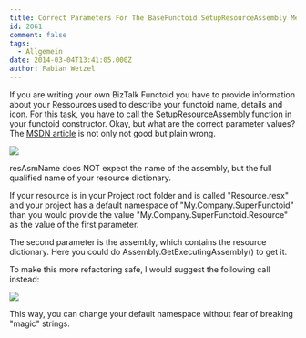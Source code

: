 ```yaml
---
title: Correct Parameters For The BaseFunctoid.SetupResourceAssembly Method
id: 2061
comment: false
tags:
  - Allgemein
date: 2014-03-04T13:41:05.000Z
author: Fabian Wetzel
---
```


If you are writing your own BizTalk Functoid you have to provide information about your Ressources used to describe your functoid name, details and icon. For this task, you have to call the SetupResourceAssembly function in your functoid constructor. Okay, but what are the correct parameter values? The [MSDN article](https://msdn.microsoft.com/en-us/library/microsoft.biztalk.basefunctoids.basefunctoid.setupresourceassembly.aspx) is not only not good but plain wrong.

![](https://az275061.vo.msecnd.net/blogmedia/2014/03/030414_1242_CorrectPara1.png)

resAsmName does NOT expect the name of the assembly, but the full qualified name of your resource dictionary.

If your resource is in your Project root folder and is called "Resource.resx" and your project has a default namespace of "My.Company.SuperFunctoid" than you would provide the value "My.Company.SuperFunctoid.Resource" as the value of the first parameter.

The second parameter is the assembly, which contains the resource dictionary. Here you could do Assembly.GetExecutingAssembly() to get it.

To make this more refactoring safe, I would suggest the following call instead:

![](https://az275061.vo.msecnd.net/blogmedia/2014/03/030414_1242_CorrectPara2.png)

This way, you can change your default namespace without fear of breaking "magic" strings.

